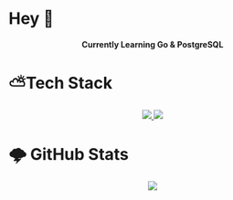# Hey 👋

<h4 align="center"> Currently Learning Go & PostgreSQL </h4>

# ⛅Tech Stack

<p align="center">
  <a href="https://skillicons.dev">
    <img display="block" src="https://skillicons.dev/icons?i=ts,git,css,html,md,golang"/>     
    <img display="block" src="https://skillicons.dev/icons?i=vscode,azure,aws,docker,figma,firebase,jest"/>
  </a>
</p>

# 🌩 GitHub Stats

<p align="center">
  <a href="langstats">
    <img src="https://github-readme-stats.vercel.app/api/top-langs/?username=DanDitomaso&theme=onedark&hide_border=true&include_all_commits=false&count_private=false&layout=compact"/>     
  </a>
</p>

<!--
**danditomaso/danditomaso** is a ✨ _special_ ✨ repository because its `README.md` (this file) appears on your GitHub profile.

Here are some ideas to get you started:

- 🔭 I’m currently working on ...
- 🌱 I’m currently learning ...
- 👯 I’m looking to collaborate on ...
- 🤔 I’m looking for help with ...
- 💬 Ask me about ...
- 📫 How to reach me: ...
- 😄 Pronouns: ...
- ⚡ Fun fact: ...
-->
